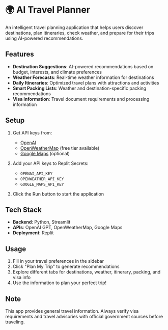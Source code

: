 
# 🌍 AI Travel Planner

An intelligent travel planning application that helps users discover destinations, plan itineraries, check weather, and prepare for their trips using AI-powered recommendations.

## Features

- **Destination Suggestions**: AI-powered recommendations based on budget, interests, and climate preferences
- **Weather Forecasts**: Real-time weather information for destinations
- **Daily Itineraries**: Optimized travel plans with attractions and activities
- **Smart Packing Lists**: Weather and destination-specific packing recommendations
- **Visa Information**: Travel document requirements and processing information

## Setup

1. Get API keys from:
   - [OpenAI](https://platform.openai.com/api-keys)
   - [OpenWeatherMap](https://openweathermap.org/api) (free tier available)
   - [Google Maps](https://developers.google.com/maps/documentation/javascript/get-api-key) (optional)

2. Add your API keys to Replit Secrets:
   - `OPENAI_API_KEY`
   - `OPENWEATHER_API_KEY`
   - `GOOGLE_MAPS_API_KEY`

3. Click the Run button to start the application

## Tech Stack

- **Backend**: Python, Streamlit
- **APIs**: OpenAI GPT, OpenWeatherMap, Google Maps
- **Deployment**: Replit

## Usage

1. Fill in your travel preferences in the sidebar
2. Click "Plan My Trip" to generate recommendations
3. Explore different tabs for destinations, weather, itinerary, packing, and visa info
4. Use the information to plan your perfect trip!

## Note

This app provides general travel information. Always verify visa requirements and travel advisories with official government sources before traveling.
